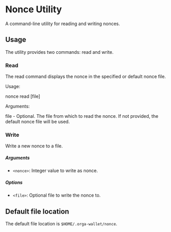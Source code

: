 # Nonce Utility
A command-line utility for reading and writing nonces.

## Usage
The utility provides two commands: read and write.

### Read

The read command displays the nonce in the specified or default nonce file.

Usage:

nonce read [file]

Arguments:

file - Optional. The file from which to read the nonce. If not provided, the default nonce file will be used.

### Write

Write a new nonce to a file.

##### Arguments

- `<nonce>`: Integer value to write as nonce.

##### Options

- `<file>`: Optional file to write the nonce to.

## Default file location

The default file location is `$HOME/.orga-wallet/nonce`.
